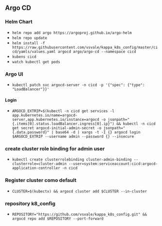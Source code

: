 ## Argo CD

### Helm Chart

- `helm repo add argo https://argoproj.github.io/argo-helm`
- `helm repo update`
- `helm install -f https://raw.githubusercontent.com/vsvale/kappa_k8s_config/master/cicd/yamls/values.yaml argocd argo/argo-cd --namespace cicd`
- `kubens cicd`
- `watch kubectl get pods`

### Argo UI

- `kubectl patch svc argocd-server -n cicd -p '{"spec": {"type": "LoadBalancer"}}'`

#### Login

- `ARGOCD_EXTRIP=$(kubectl -n cicd get services -l app.kubernetes.io/name=argocd-server,app.kubernetes.io/instance=argocd -o jsonpath="{.items[0].status.loadBalancer.ingress[0].ip}") && kubectl -n cicd get secret argocd-initial-admin-secret -o jsonpath="{.data.password}" | base64 -d | xargs -t -I {} argocd login $ARGOCD_EXTRIP --username admin --password {} --insecure`

### create cluster role binding for admin user

- `kubectl create clusterrolebinding cluster-admin-binding --clusterrole=cluster-admin --user=system:serviceaccount:cicd:argocd-application-controller -n cicd`

### Register cluster como default

- `CLUSTER=$(kubectx) && argocd cluster add $CLUSTER --in-cluster`

### repository k8_config

- `REPOSITORY="https://github.com/vsvale/kappa_k8s_config.git" && argocd repo add $REPOSITORY --port-forward`
